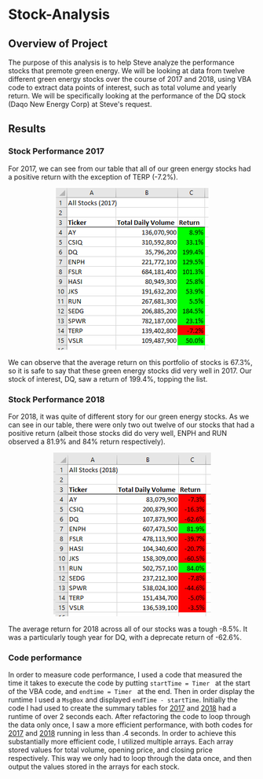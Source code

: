 # Stock-Analysis
## Overview of Project
The purpose of this analysis is to help Steve analyze the performance stocks that premote green energy. We will be looking at data from twelve different green energy stocks over the course of 2017 and 2018, using VBA code to extract data points of interest, such as total volume and yearly return. We will be specifically looking at the performance of the DQ stock (Daqo New Energy Corp) at Steve's request.
## Results
### Stock Performance 2017
For 2017, we can see from our table that all of our green energy stocks had a positive return with the exception of TERP (-7.2%).
<p align="center"

![alttext](https://github.com/sd2wiebe/Stock-Analysis/blob/main/Resources/2017_performance.png)

</p>
We can observe that the average return on this portfolio of stocks is 67.3%, so it is safe to say that these green energy stocks did very well in 2017. Our stock of interest, DQ, saw a return of 199.4%, topping the list. 

### Stock Performance 2018
For 2018, it was quite of different story for our green energy stocks. As we can see in our table, there were only two out twelve of our stocks that had a positive return (albeit those stocks did do very well, ENPH and RUN observed a 81.9% and 84% return respectively).
<p align="center"

![alttext](https://github.com/sd2wiebe/Stock-Analysis/blob/main/Resources/2018_Performance.png)
</p>
The average return for 2018 across all of our stocks was a tough -8.5%. It was a particularly tough year for DQ, with a deprecate return of -62.6%. 

### Code performance
In order to measure code performance, I used a code that measured the time it takes to execute the code by putting
```startTime = Timer ``` at the start of the VBA code, and ```endtime = Timer ``` at the end. Then in order display the runtime I used a ```MsgBox``` and displayed ```endTime - startTime```. Initially the code I had used to create the summary tables for [2017](https://github.com/sd2wiebe/Stock-Analysis/blob/main/Resources/VBA_Challenge_initial_code_2017.png) and [2018](https://github.com/sd2wiebe/Stock-Analysis/blob/main/Resources/VBA_Challenge_initial_code_2018.png) had a runtime of over 2 seconds each. 
After refactoring the code to loop through the data only once, I saw a more efficient performance, with both codes for [2017](https://github.com/sd2wiebe/Stock-Analysis/blob/main/Resources/VBA_Challenge_2017.png) and [2018](https://github.com/sd2wiebe/Stock-Analysis/blob/main/Resources/VBA_Challenge_2018.png) running in less than .4 seconds. In order to achieve this substantially more efficient code, I utilized multiple arrays. Each array stored values for total volume, opening price, and closing price respectively. This way we only had to loop through the data once, and then output the values stored in the arrays for each stock.





